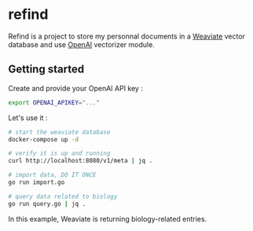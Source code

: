 # refind

Refind is a project to store my personnal documents in a [Weaviate] vector
 database and use [OpenAI] vectorizer module.

## Getting started

Create and provide your OpenAI API key :

```bash
export OPENAI_APIKEY="..."
```

Let's use it :

```bash
# start the weaviate database
docker-compose up -d

# verify it is up and running
curl http://localhost:8080/v1/meta | jq .

# import data, DO IT ONCE
go run import.go

# query data related to biology
go run query.go | jq .
```

In this example, Weaviate is returning biology-related entries.

[Weaviate]: https://weaviate.io
[OpenAI]: https://openai.com/
